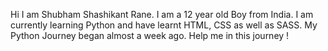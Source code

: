 Hi I am Shubham Shashikant Rane. I am a 12 year old Boy from India. I am currently learning Python and have learnt HTML, CSS as well as SASS. My Python Journey began almost a week ago. Help me in this journey !

